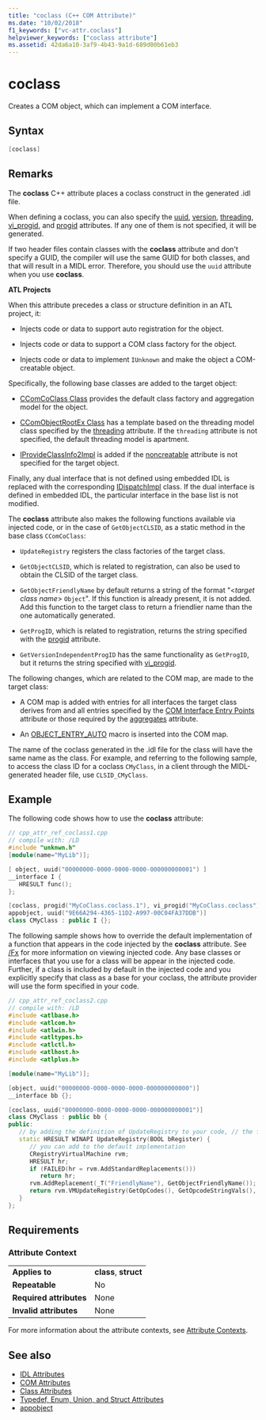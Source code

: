 ```yaml
---
title: "coclass (C++ COM Attribute)"
ms.date: "10/02/2018"
f1_keywords: ["vc-attr.coclass"]
helpviewer_keywords: ["coclass attribute"]
ms.assetid: 42da6a10-3af9-4b43-9a1d-689d00b61eb3
---
```

# coclass

Creates a COM object, which can implement a COM interface.

## Syntax

```cpp
[coclass]
```

## Remarks

The **coclass** C++ attribute places a coclass construct in the generated .idl file.

When defining a coclass, you can also specify the [uuid](uuid-cpp-attributes.md), [version](version-cpp.md), [threading](threading-cpp.md), [vi_progid](vi-progid.md), and [progid](progid.md) attributes. If any one of them is not specified, it will be generated.

If two header files contain classes with the **coclass** attribute and don't specify a GUID, the compiler will use the same GUID for both classes, and that will result in a MIDL error.  Therefore, you should use the `uuid` attribute when you use **coclass**.

**ATL Projects**

When this attribute precedes a class or structure definition in an ATL project, it:

- Injects code or data to support auto registration for the object.

- Injects code or data to support a COM class factory for the object.

- Injects code or data to implement `IUnknown` and make the object a COM-creatable object.

Specifically, the following base classes are added to the target object:

- [CComCoClass Class](../../atl/reference/ccomcoclass-class.md) provides the default class factory and aggregation model for the object.

- [CComObjectRootEx Class](../../atl/reference/ccomobjectrootex-class.md) has a template based on the threading model class specified by the [threading](threading-cpp.md) attribute. If the `threading` attribute is not specified, the default threading model is apartment.

- [IProvideClassInfo2Impl](../../atl/reference/iprovideclassinfo2impl-class.md) is added if the [noncreatable](noncreatable.md) attribute is not specified for the target object.

Finally, any dual interface that is not defined using embedded IDL is replaced with the corresponding [IDispatchImpl](../../atl/reference/idispatchimpl-class.md) class. If the dual interface is defined in embedded IDL, the particular interface in the base list is not modified.

The **coclass** attribute also makes the following functions available via injected code, or in the case of `GetObjectCLSID`, as a static method in the base class `CComCoClass`:

- `UpdateRegistry` registers the class factories of the target class.

- `GetObjectCLSID`, which is related to registration, can also be used to obtain the CLSID of the target class.

- `GetObjectFriendlyName` by default returns a string of the format "\<*target class name*> `Object`". If this function is already present, it is not added. Add this function to the target class to return a friendlier name than the one automatically generated.

- `GetProgID`, which is related to registration, returns the string specified with the [progid](progid.md) attribute.

- `GetVersionIndependentProgID` has the same functionality as `GetProgID`, but it returns the string specified with [vi_progid](vi-progid.md).

The following changes, which are related to the COM map, are made to the target class:

- A COM map is added with entries for all interfaces the target class derives from and all entries specified by the [COM Interface Entry Points](../../mfc/com-interface-entry-points.md) attribute or those required by the [aggregates](aggregates.md) attribute.

- An [OBJECT_ENTRY_AUTO](../../atl/reference/object-map-macros.md#object_entry_auto) macro is inserted into the COM map.

The name of the coclass generated in the .idl file for the class will have the same name as the class.  For example, and referring to the following sample, to access the class ID for a coclass `CMyClass`, in a client through the MIDL-generated header file, use `CLSID_CMyClass`.

## Example

The following code shows how to use the **coclass** attribute:

```cpp
// cpp_attr_ref_coclass1.cpp
// compile with: /LD
#include "unknwn.h"
[module(name="MyLib")];

[ object, uuid("00000000-0000-0000-0000-000000000001") ]
__interface I {
   HRESULT func();
};

[coclass, progid("MyCoClass.coclass.1"), vi_progid("MyCoClass.coclass"),
appobject, uuid("9E66A294-4365-11D2-A997-00C04FA37DDB")]
class CMyClass : public I {};
```

The following sample shows how to override the default implementation of a function that appears in the code injected by the **coclass** attribute. See [/Fx](../../build/reference/fx-merge-injected-code.md) for more information on viewing injected code. Any base classes or interfaces that you use for a class will be appear in the injected code. Further, if a class is included by default in the injected code and you explicitly specify that class as a base for your coclass, the attribute provider will use the form specified in your code.

```cpp
// cpp_attr_ref_coclass2.cpp
// compile with: /LD
#include <atlbase.h>
#include <atlcom.h>
#include <atlwin.h>
#include <atltypes.h>
#include <atlctl.h>
#include <atlhost.h>
#include <atlplus.h>

[module(name="MyLib")];

[object, uuid("00000000-0000-0000-0000-000000000000")]
__interface bb {};

[coclass, uuid("00000000-0000-0000-0000-000000000001")]
class CMyClass : public bb {
public:
   // by adding the definition of UpdateRegistry to your code, // the function will not be included in the injected code
   static HRESULT WINAPI UpdateRegistry(BOOL bRegister) {
      // you can add to the default implementation
      CRegistryVirtualMachine rvm;
      HRESULT hr;
      if (FAILED(hr = rvm.AddStandardReplacements()))
         return hr;
      rvm.AddReplacement(_T("FriendlyName"), GetObjectFriendlyName());
      return rvm.VMUpdateRegistry(GetOpCodes(), GetOpcodeStringVals(),       GetOpcodeDWORDVals(), GetOpcodeBinaryVals(), bRegister);
   }
};
```

## Requirements

### Attribute Context

|||
|-|-|
|**Applies to**|**class**, **struct**|
|**Repeatable**|No|
|**Required attributes**|None|
|**Invalid attributes**|None|

For more information about the attribute contexts, see [Attribute Contexts](cpp-attributes-com-net.md#contexts).

## See also

- [IDL Attributes](idl-attributes.md)
- [COM Attributes](com-attributes.md)
- [Class Attributes](class-attributes.md)
- [Typedef, Enum, Union, and Struct Attributes](typedef-enum-union-and-struct-attributes.md)
- [appobject](appobject.md)
